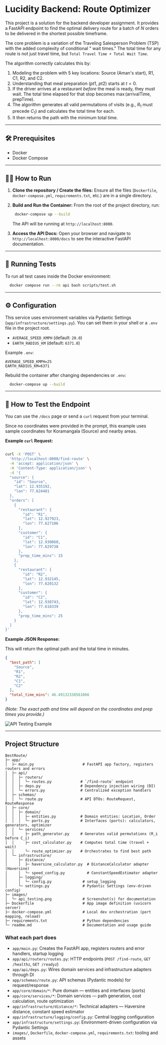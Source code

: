 # Lucidity Backend: Route Optimizer

This project is a solution for the backend developer assignment. It provides a FastAPI endpoint to find the
optimal delivery route for a batch of $N$ orders to be delivered in the shortest possible timeframe.

The core problem is a variation of the Traveling Salesperson Problem (TSP) with the added complexity of conditional "
wait times." The total time for any route is not just travel time, but `Total Travel Time + Total Wait Time`.

The algorithm correctly calculates this by:

1. Modeling the problem with 5 key locations: Source (Aman's start), R1, C1, R2, and C2.
2. Understanding that meal preparation ($pt1$, $pt2$) starts at $t=0$.
3. If the driver arrives at a restaurant *before* the meal is ready, they must wait. The total time elapsed for that
   stop becomes $\max(\text{arrivalTime}, \text{prepTime})$.
4. The algorithm generates all valid permutations of visits (e.g., $R_1$ must precede $C_1$) and calculates the total
   time for each.
5. It then returns the path with the minimum total time.

---

## 🛠 Prerequisites

* Docker
* Docker Compose

---

## 🏃‍♀️ How to Run

1. **Clone the repository / Create the files:**
   Ensure all the files (`Dockerfile`, `docker-compose.yml`, `requirements.txt`, etc.) are in a single directory.

2. **Build and Run the Container:**
   From the root of the project directory, run:
   ```bash
    docker-compose up --build
   ```
   The API will be running at `http://localhost:8000`.

3. **Access the API Docs:**
   Open your browser and navigate to `http://localhost:8000/docs` to see the interactive FastAPI documentation.

---

## 🧪 Running Tests

To run all test cases inside the Docker environment:

```bash
  docker compose run --rm api bash scripts/test.sh
````
---

## ⚙️ Configuration

This service uses environment variables via Pydantic Settings (`app/infrastructure/settings.py`). You can set them in your shell or a `.env` file in the project root.

- `AVERAGE_SPEED_KMPH` (default: `20.0`)
- `EARTH_RADIUS_KM` (default: `6371.0`)

Example `.env`:
```env
AVERAGE_SPEED_KMPH=25
EARTH_RADIUS_KM=6371
```

Rebuild the container after changing dependencies or `.env`:
```bash
  docker-compose up --build
```

---

## 🔬 How to Test the Endpoint

You can use the `/docs` page or send a `curl` request from your terminal.

Since no coordinates were provided in the prompt, this example uses sample coordinates for Koramangala (Source) and
nearby areas.

**Example `curl` Request:**

```bash

curl -X 'POST' \
  'http://localhost:8000/find-route' \
  -H 'accept: application/json' \
  -H 'Content-Type: application/json' \
  -d '{
  "source": {
    "id": "Source",
    "lat": 12.935192,
    "lon": 77.624481
  },
  "orders": [
    {
      "restaurant": {
        "id": "R1",
        "lat": 12.927923,
        "lon": 77.627106
      },
      "customer": {
        "id": "C1",
        "lat": 12.930060,
        "lon": 77.629738
      },
      "prep_time_mins": 15
    },
    {
      "restaurant": {
        "id": "R2",
        "lat": 12.932145,
        "lon": 77.620132
      },
      "customer": {
        "id": "C2",
        "lat": 12.938743,
        "lon": 77.618339
      },
      "prep_time_mins": 25
    }
  ]
}'
```

**Example JSON Response:**

This will return the optimal path and the total time in minutes.

```json
{
  "best_path": [
    "Source",
    "R1",
    "R2",
    "C1",
    "C2"
  ],
  "total_time_mins": 46.49132338561066
}
```

*(Note: The exact path and time will depend on the coordinates and prep times you provide.)*


![API Testing Example](./images/api_testing.png)

---

## Project Structure

```text
BestRoute/
├─ app/
│  ├─ main.py                      # FastAPI app factory, registers routers and errors
│  ├─ api/
│  │  ├─ routers/
│  │  │  └─ routes.py             # `/find-route` endpoint
│  │  ├─ deps.py                  # Dependency injection wiring (DI)
│  │  └─ errors.py                # Centralized exception handlers
│  ├─ schemas/
│  │  └─ route.py                 # API DTOs: RouteRequest, RouteResponse
│  ├─ core/
│  │  ├─ domain/
│  │  │  ├─ entities.py           # Domain entities: Location, Order
│  │  │  └─ ports.py              # Interfaces (ports): calculators, generators, optimizer
│  │  └─ services/
│  │     ├─ path_generator.py     # Generates valid permutations (R_i before C_i)
│  │     ├─ cost_calculator.py    # Computes total time (travel + wait)
│  │     └─ route_optimizer.py    # Orchestrates to find best path
│  └─ infrastructure/
│     ├─ distance/
│     │  ├─ haversine_calculator.py  # DistanceCalculator adapter (Haversine)
│     │  └─ speed_config.py          # ConstantSpeedEstimator adapter
│     ├─ logging/
│     │  └─ config.py              # setup_logging
│     └─ settings.py               # Pydantic Settings (env-driven config)
├─ images/
│  └─ api_testing.png              # Screenshot(s) for documentation
├─ Dockerfile                      # App image definition (uvicorn server)
├─ docker-compose.yml              # Local dev orchestration (port mapping, reload)
├─ requirements.txt                # Python dependencies
└─ readme.md                       # Documentation and usage guide
```

### What each part does

- `app/main.py`: Creates the FastAPI app, registers routers and error handlers, startup logging
- `app/api/routers/routes.py`: HTTP endpoints (`POST /find-route`, `GET /healthz`, `GET /readyz`)
- `app/api/deps.py`: Wires domain services and infrastructure adapters through DI
- `app/schemas/route.py`: API schemas (Pydantic models) for request/response
- `app/core/domain/*`: Pure domain — entities and interfaces (ports)
- `app/core/services/*`: Domain services — path generation, cost calculation, route optimization
- `app/infrastructure/distance/*`: Technical adapters — Haversine distance, constant speed estimator
- `app/infrastructure/logging/config.py`: Central logging configuration
- `app/infrastructure/settings.py`: Environment-driven configuration via Pydantic Settings
- `images/`, `Dockerfile`, `docker-compose.yml`, `requirements.txt`: tooling and assets


